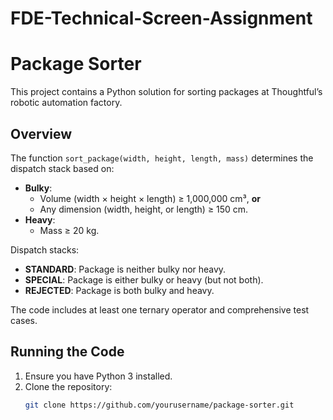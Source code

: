 # FDE-Technical-Screen-Assignment

# Package Sorter

This project contains a Python solution for sorting packages at Thoughtful’s robotic automation factory.

## Overview

The function `sort_package(width, height, length, mass)` determines the dispatch stack based on:

- **Bulky**: 
  - Volume (width × height × length) ≥ 1,000,000 cm³, **or**
  - Any dimension (width, height, or length) ≥ 150 cm.
- **Heavy**: 
  - Mass ≥ 20 kg.

Dispatch stacks:
- **STANDARD**: Package is neither bulky nor heavy.
- **SPECIAL**: Package is either bulky or heavy (but not both).
- **REJECTED**: Package is both bulky and heavy.

The code includes at least one ternary operator and comprehensive test cases.

## Running the Code

1. Ensure you have Python 3 installed.
2. Clone the repository:
   ```bash
   git clone https://github.com/yourusername/package-sorter.git
